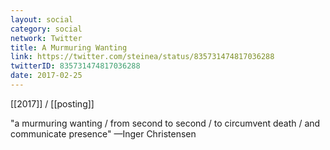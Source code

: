 ```yaml
---
layout: social
category: social
network: Twitter
title: A Murmuring Wanting
link: https://twitter.com/steinea/status/835731474817036288
twitterID: 835731474817036288
date: 2017-02-25
---
```


[[2017]] / [[posting]]

"a murmuring wanting / from second to second / to circumvent death / and communicate presence" —Inger Christensen

